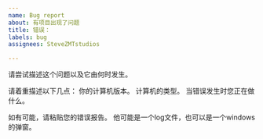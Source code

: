 ```yaml
---
name: Bug report
about: 有项目出现了问题
title: 错误：
labels: bug
assignees: SteveZMTstudios

---
```


请尝试描述这个问题以及它由何时发生。

请着重描述以下几点：
你的计算机版本。
计算机的类型。
当错误发生时您正在做什么。

如有可能，请粘贴您的错误报告。
他可能是一个log文件，也可以是一个windows的弹窗。
